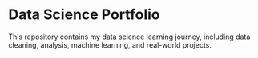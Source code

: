 # Data Science Portfolio  
This repository contains my data science learning journey, including data cleaning, analysis, machine learning, and real-world projects.
